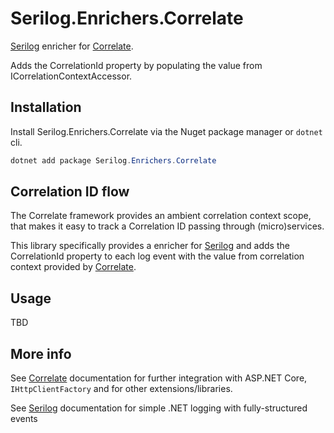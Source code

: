 # Serilog.Enrichers.Correlate
[Serilog](https://github.com/serilog/serilog) enricher for [Correlate](https://github.com/skwasjer/Correlate). 

Adds the CorrelationId property by populating the value from ICorrelationContextAccessor.

## Installation

Install Serilog.Enrichers.Correlate via the Nuget package manager or `dotnet` cli.

```powershell
dotnet add package Serilog.Enrichers.Correlate
```

## Correlation ID flow

The Correlate framework provides an ambient correlation context scope, that makes it easy to track a Correlation ID passing through (micro)services.

This library specifically provides a enricher for [Serilog](https://github.com/serilog/serilog) and adds the CorrelationId property to each log event with the value from correlation context provided by [Correlate](https://github.com/skwasjer/Correlate).

## Usage ###

TBD



## More info

See [Correlate](https://github.com/skwasjer/Correlate) documentation for further integration with ASP.NET Core, `IHttpClientFactory` and for other extensions/libraries.

See [Serilog](https://github.com/serilog/serilog) documentation for simple .NET logging with fully-structured events
